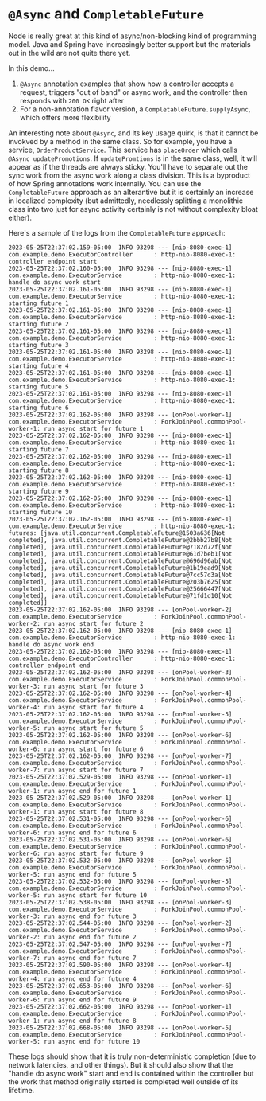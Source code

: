 # `@Async` and `CompletableFuture`

Node is really great at this kind of async/non-blocking kind of programming model. Java and Spring have increasingly better support but the materials out in the wild are not quite there yet.

In this demo...

1. `@Async` annotation examples that show how a controller accepts a request, triggers "out of band" or async work, and the controller then responds with `200 OK` right after
2. For a non-annotation flavor version, a `CompletableFuture.supplyAsync`, which offers more flexibility

An interesting note about `@Async`, and its key usage quirk, is that it cannot be invokved by a method in the same class. So for example, you have a service, `OrderProductService`. This service has `placeOrder` which calls `@Async updatePromotions`. If `updatePromtions` is in the same class, well, it will appear as if the threads are always sticky. You'll have to separate out the sync work from the async work along a class division. This is a byproduct of how Spring annotations work internally. You can use the `CompletableFuture` approach as an alterantive but it is certainly an increase in localized complexity (but admittedly, needlessly splitting a monolithic class into two just for async activity certainly is not without complexity bloat either). 


Here's a sample of the logs from the `CompletableFuture` approach:

```
2023-05-25T22:37:02.159-05:00  INFO 93298 --- [nio-8080-exec-1] com.example.demo.ExecutorController      : http-nio-8080-exec-1: controller endpoint start
2023-05-25T22:37:02.160-05:00  INFO 93298 --- [nio-8080-exec-1] com.example.demo.ExecutorService         : http-nio-8080-exec-1: handle do async work start
2023-05-25T22:37:02.161-05:00  INFO 93298 --- [nio-8080-exec-1] com.example.demo.ExecutorService         : http-nio-8080-exec-1: starting future 1
2023-05-25T22:37:02.161-05:00  INFO 93298 --- [nio-8080-exec-1] com.example.demo.ExecutorService         : http-nio-8080-exec-1: starting future 2
2023-05-25T22:37:02.161-05:00  INFO 93298 --- [nio-8080-exec-1] com.example.demo.ExecutorService         : http-nio-8080-exec-1: starting future 3
2023-05-25T22:37:02.161-05:00  INFO 93298 --- [nio-8080-exec-1] com.example.demo.ExecutorService         : http-nio-8080-exec-1: starting future 4
2023-05-25T22:37:02.161-05:00  INFO 93298 --- [nio-8080-exec-1] com.example.demo.ExecutorService         : http-nio-8080-exec-1: starting future 5
2023-05-25T22:37:02.161-05:00  INFO 93298 --- [nio-8080-exec-1] com.example.demo.ExecutorService         : http-nio-8080-exec-1: starting future 6
2023-05-25T22:37:02.162-05:00  INFO 93298 --- [onPool-worker-1] com.example.demo.ExecutorService         : ForkJoinPool.commonPool-worker-1: run async start for future 1
2023-05-25T22:37:02.162-05:00  INFO 93298 --- [nio-8080-exec-1] com.example.demo.ExecutorService         : http-nio-8080-exec-1: starting future 7
2023-05-25T22:37:02.162-05:00  INFO 93298 --- [nio-8080-exec-1] com.example.demo.ExecutorService         : http-nio-8080-exec-1: starting future 8
2023-05-25T22:37:02.162-05:00  INFO 93298 --- [nio-8080-exec-1] com.example.demo.ExecutorService         : http-nio-8080-exec-1: starting future 9
2023-05-25T22:37:02.162-05:00  INFO 93298 --- [nio-8080-exec-1] com.example.demo.ExecutorService         : http-nio-8080-exec-1: starting future 10
2023-05-25T22:37:02.162-05:00  INFO 93298 --- [nio-8080-exec-1] com.example.demo.ExecutorService         : http-nio-8080-exec-1: futures: [java.util.concurrent.CompletableFuture@1503a636[Not completed], java.util.concurrent.CompletableFuture@2bbb27b8[Not completed], java.util.concurrent.CompletableFuture@7182d72f[Not completed], java.util.concurrent.CompletableFuture@61d7beb1[Not completed], java.util.concurrent.CompletableFuture@696d96ab[Not completed], java.util.concurrent.CompletableFuture@1b19ead9[Not completed], java.util.concurrent.CompletableFuture@7cc57d3a[Not completed], java.util.concurrent.CompletableFuture@203b7625[Not completed], java.util.concurrent.CompletableFuture@25666447[Not completed], java.util.concurrent.CompletableFuture@71fd1d10[Not completed]]
2023-05-25T22:37:02.162-05:00  INFO 93298 --- [onPool-worker-2] com.example.demo.ExecutorService         : ForkJoinPool.commonPool-worker-2: run async start for future 2
2023-05-25T22:37:02.162-05:00  INFO 93298 --- [nio-8080-exec-1] com.example.demo.ExecutorService         : http-nio-8080-exec-1: handle do async work end
2023-05-25T22:37:02.162-05:00  INFO 93298 --- [nio-8080-exec-1] com.example.demo.ExecutorController      : http-nio-8080-exec-1: controller endpoint end
2023-05-25T22:37:02.162-05:00  INFO 93298 --- [onPool-worker-3] com.example.demo.ExecutorService         : ForkJoinPool.commonPool-worker-3: run async start for future 3
2023-05-25T22:37:02.162-05:00  INFO 93298 --- [onPool-worker-4] com.example.demo.ExecutorService         : ForkJoinPool.commonPool-worker-4: run async start for future 4
2023-05-25T22:37:02.162-05:00  INFO 93298 --- [onPool-worker-5] com.example.demo.ExecutorService         : ForkJoinPool.commonPool-worker-5: run async start for future 5
2023-05-25T22:37:02.162-05:00  INFO 93298 --- [onPool-worker-6] com.example.demo.ExecutorService         : ForkJoinPool.commonPool-worker-6: run async start for future 6
2023-05-25T22:37:02.162-05:00  INFO 93298 --- [onPool-worker-7] com.example.demo.ExecutorService         : ForkJoinPool.commonPool-worker-7: run async start for future 7
2023-05-25T22:37:02.529-05:00  INFO 93298 --- [onPool-worker-1] com.example.demo.ExecutorService         : ForkJoinPool.commonPool-worker-1: run async end for future 1
2023-05-25T22:37:02.529-05:00  INFO 93298 --- [onPool-worker-1] com.example.demo.ExecutorService         : ForkJoinPool.commonPool-worker-1: run async start for future 8
2023-05-25T22:37:02.531-05:00  INFO 93298 --- [onPool-worker-6] com.example.demo.ExecutorService         : ForkJoinPool.commonPool-worker-6: run async end for future 6
2023-05-25T22:37:02.531-05:00  INFO 93298 --- [onPool-worker-6] com.example.demo.ExecutorService         : ForkJoinPool.commonPool-worker-6: run async start for future 9
2023-05-25T22:37:02.532-05:00  INFO 93298 --- [onPool-worker-5] com.example.demo.ExecutorService         : ForkJoinPool.commonPool-worker-5: run async end for future 5
2023-05-25T22:37:02.532-05:00  INFO 93298 --- [onPool-worker-5] com.example.demo.ExecutorService         : ForkJoinPool.commonPool-worker-5: run async start for future 10
2023-05-25T22:37:02.538-05:00  INFO 93298 --- [onPool-worker-3] com.example.demo.ExecutorService         : ForkJoinPool.commonPool-worker-3: run async end for future 3
2023-05-25T22:37:02.544-05:00  INFO 93298 --- [onPool-worker-2] com.example.demo.ExecutorService         : ForkJoinPool.commonPool-worker-2: run async end for future 2
2023-05-25T22:37:02.547-05:00  INFO 93298 --- [onPool-worker-7] com.example.demo.ExecutorService         : ForkJoinPool.commonPool-worker-7: run async end for future 7
2023-05-25T22:37:02.590-05:00  INFO 93298 --- [onPool-worker-4] com.example.demo.ExecutorService         : ForkJoinPool.commonPool-worker-4: run async end for future 4
2023-05-25T22:37:02.653-05:00  INFO 93298 --- [onPool-worker-6] com.example.demo.ExecutorService         : ForkJoinPool.commonPool-worker-6: run async end for future 9
2023-05-25T22:37:02.662-05:00  INFO 93298 --- [onPool-worker-1] com.example.demo.ExecutorService         : ForkJoinPool.commonPool-worker-1: run async end for future 8
2023-05-25T22:37:02.668-05:00  INFO 93298 --- [onPool-worker-5] com.example.demo.ExecutorService         : ForkJoinPool.commonPool-worker-5: run async end for future 10
```

These logs should show that it is truly non-deterministic completion (due to network latencies, and other things). But it should also show that the "handle do async work" start and end is contained within the controller but the work that method originally started is completed well outside of its lifetime.
